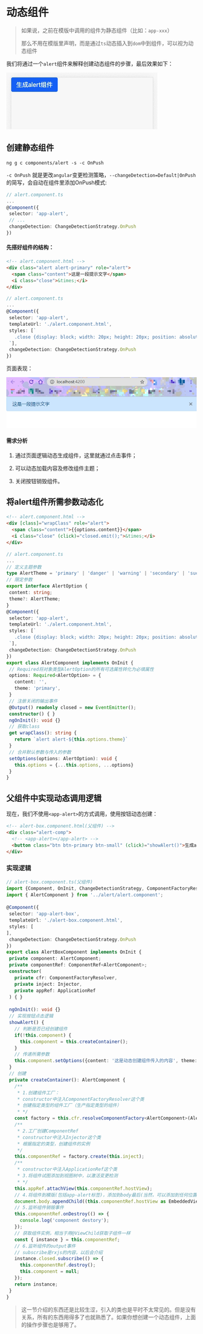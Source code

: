 # 动态组件

> 如果说，之前在模版中调用的组件为静态组件（比如：```app-xxx```）
>
> 那么不用在模版里声明，而是通过```ts```动态插入到```dom```中到组件，可以视为动态组件

我们将通过一个```alert```组件来解释创建动态组件的步骤，最后效果如下：

 ![d-component2](./images/d-component2.gif)

## 创建静态组件

```
ng g c components/alert -s -c OnPush
```

 ```-c OnPush``` 就是更改```angular```变更检测策略，```--changeDetection=Default|OnPush``` 的简写，会自动在组件里添加OnPush模式:

 ```typescript
// alert.component.ts
...
@Component({
  selector: 'app-alert',
  // ...
  changeDetection: ChangeDetectionStrategy.OnPush
})
 ```

#### 先搭好组件的结构：

```html
<!-- alert.component.html -->
<div class="alert alert-primary" role="alert">
  <span class="content">这是一段提示文字</span>
  <i class="close">&times;</i>
</div>
```

 ```typescript
// alert.component.ts
...
@Component({
  selector: 'app-alert',
  templateUrl: './alert.component.html',
  styles: [`
    .close {display: block; width: 20px; height: 20px; position: absolute; right: 10px; top: 50%; margin-top: -15px; cursor: pointer;}
  `],
  changeDetection: ChangeDetectionStrategy.OnPush
})
 ```

页面表现：

![d-component1](./images/d-component1.jpg)

#### 需求分析

1. 通过页面逻辑动态生成组件，这里就通过点击事件；

2. 可以动态加载内容及修改组件主题；

3. 关闭按钮销毁组件。

## 将alert组件所需参数动态化

```html
<!-- alert.component.html -->
<div [class]="wrapClass" role="alert">
  <span class="content">{{options.content}}</span>
  <i class="close" (click)="closed.emit();">&times;</i>
</div>
```

 ```typescript
// alert.component.ts
...
// 定义主题参数
type AlertTheme = 'primary' | 'danger' | 'warning' | 'secondary' | 'success' | 'info' | 'dark' | 'light';
// 限定参数
export interface AlertOption {
  content: string;
  theme?: AlertTheme;
}
@Component({
  selector: 'app-alert',
  templateUrl: './alert.component.html',
  styles: [`
    .close {display: block; width: 20px; height: 20px; position: absolute; right: 10px; top: 50%; margin-top: -15px; cursor: pointer;}
  `],
  changeDetection: ChangeDetectionStrategy.OnPush
})
export class AlertComponent implements OnInit {
  // Required将对象类型AlertOption的所有可选属性转化为必填属性
  options: Required<AlertOption> = {
    content: '',
    theme: 'primary',
  }
  // 注册关闭的输出事件
  @Output() readonly closed = new EventEmitter();
  constructor() { }
  ngOnInit(): void {}
  // 获取class
  get wrapClass(): string {
    return `alert alert-${this.options.theme}`
  }
  // 合并默认参数与传入的参数
  setOptions(options: AlertOption): void {
    this.options = {...this.options, ...options}
  }
}
 ```


## 父组件中实现动态调用逻辑

现在，我们不使用```<app-alert>```的方式调用，使用按钮动态创建：

```html
<!-- alert-box.component.html(父组件) -->
<div class="alert-comp">
  <!-- <app-alert></app-alert> -->
  <button class="btn btn-primary btn-small" (click)="showAlert()">生成alert组件</button>
</div>
```

### 实现逻辑

 ```typescript
// alert-box.component.ts(父组件)
import {Component, OnInit, ChangeDetectionStrategy, ComponentFactoryResolver, Injector, ComponentRef, ApplicationRef, EmbeddedViewRef} from '@angular/core';
import { AlertComponent } from '../alert/alert.component';

@Component({
  selector: 'app-alert-box',
  templateUrl: './alert-box.component.html',
  styles: [
 ],
  changeDetection: ChangeDetectionStrategy.OnPush
})
export class AlertBoxComponent implements OnInit {
  private component: AlertComponent;
  private componentRef: ComponentRef<AlertComponent>;
  constructor(
    private cfr: ComponentFactoryResolver,
    private inject: Injector,
    private appRef: ApplicationRef
  ) { }

  ngOnInit(): void {}
  // 实现按钮点击逻辑
  showAlert() {
    // 判断是否已经创建组件
    if(!this.component) {
      this.component = this.createContainer();
    }
    // 传递所需参数
    this.component.setOptions({content: '这是动态创建组件传入的内容', theme: 'success'})
  }
  // 创建
  private createContainer(): AlertComponent {
    /**
     * 1.创建组件工厂：
     * constructor中注入ComponentFactoryResolver这个类
     * 创建指定类型的组件工厂（生产指定类型的组件）
     * */
    const factory = this.cfr.resolveComponentFactory<AlertComponent>(AlertComponent);
    /**
     * 2.工厂创建ComponentRef
     * constructor中注入Injector这个类
     * 根据指定的类型，创建组件的实例
     */
    this.componentRef = factory.create(this.inject);
    /**
     * constructor中注入ApplicationRef这个类
     * 3.将组件试图添加到视图树中，以激活变更检测
     * */
    this.appRef.attachView(this.componentRef.hostView);
    // 4.将组件到模版(包括app-alert标签)，添加到body最后(当然，可以添加到任何位置)
    document.body.appendChild((this.componentRef.hostView as EmbeddedViewRef<{}>).rootNodes[0] as HTMLElement);
    // 5.监听组件销毁事件
    this.componentRef.onDestroy(() => {
      console.log('component destory');
    });
    // 获取组件实例，相当于用@ViewChild获取子组件一样
    const { instance } = this.componentRef;
    // 6.监听组件的output事件
    // subscribe是rxjs的内容，以后会介绍
    instance.closed.subscribe(() => {
      this.componentRef.destroy();
      this.component = null;
    });
    return instance;
  }
}
 ```

> 这一节介绍的东西还是比较生涩，引入的类也是平时不太常见的。但是没有关系，所有的东西用得多了也就熟悉了。如果你想创建一个动态组件，上面的操作步骤也是够用了。